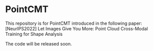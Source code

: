# PointCMT
This repository is for PointCMT introduced in the following paper:
[NeurIPS2022] Let Images Give You More: Point Cloud Cross-Modal Training for Shape Analysis

The code will be released soon.

